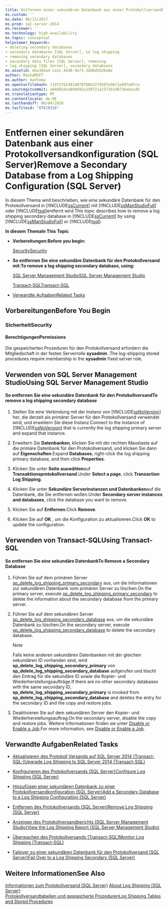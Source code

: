 ```yaml
---
title: Entfernen einer sekundären Datenbank aus einer Protokollversandkonfiguration (SQL Server) | Microsoft-Dokumentation
ms.custom: ''
ms.date: 06/13/2017
ms.prod: sql-server-2014
ms.reviewer: ''
ms.technology: high-availability
ms.topic: conceptual
helpviewer_keywords:
- deleting secondary databases
- secondary databases [SQL Server], in log shipping
- removing secondary databases
- secondary data files [SQL Server], removing
- log shipping [SQL Server], secondary databases
ms.assetid: ebe368a4-ca1c-45d0-9a71-3ddbd5b26a8e
author: MashaMSFT
ms.author: mathoma
ms.openlocfilehash: 119f2762d41d0787b6b3279507e9671e89fddfca
ms.sourcegitcommit: ad4d92dce894592a259721a1571b1d8736abacdb
ms.translationtype: MT
ms.contentlocale: de-DE
ms.lasthandoff: 08/04/2020
ms.locfileid: "87619316"
---
```

# <a name="remove-a-secondary-database-from-a-log-shipping-configuration-sql-server"></a><span data-ttu-id="90afb-102">Entfernen einer sekundären Datenbank aus einer Protokollversandkonfiguration (SQL Server)</span><span class="sxs-lookup"><span data-stu-id="90afb-102">Remove a Secondary Database from a Log Shipping Configuration (SQL Server)</span></span>
  <span data-ttu-id="90afb-103">In diesem Thema wird beschrieben, wie eine sekundäre Datenbank für den Protokollversand in [!INCLUDE[ssCurrent](../../includes/sscurrent-md.md)] mit [!INCLUDE[ssManStudioFull](../../includes/ssmanstudiofull-md.md)] oder [!INCLUDE[tsql](../../includes/tsql-md.md)]entfernt wird.</span><span class="sxs-lookup"><span data-stu-id="90afb-103">This topic describes how to remove a log shipping secondary database in [!INCLUDE[ssCurrent](../../includes/sscurrent-md.md)] by using [!INCLUDE[ssManStudioFull](../../includes/ssmanstudiofull-md.md)] or [!INCLUDE[tsql](../../includes/tsql-md.md)].</span></span>  
  
 <span data-ttu-id="90afb-104">**In diesem Thema**</span><span class="sxs-lookup"><span data-stu-id="90afb-104">**In This Topic**</span></span>  
  
-   <span data-ttu-id="90afb-105">**Vorbereitungen:**</span><span class="sxs-lookup"><span data-stu-id="90afb-105">**Before you begin:**</span></span>  
  
     [<span data-ttu-id="90afb-106">Security</span><span class="sxs-lookup"><span data-stu-id="90afb-106">Security</span></span>](#Security)  
  
-   <span data-ttu-id="90afb-107">**So entfernen Sie eine sekundäre Datenbank für den Protokollversand mit:**</span><span class="sxs-lookup"><span data-stu-id="90afb-107">**To remove a log shipping secondary database, using:**</span></span>  
  
     [<span data-ttu-id="90afb-108">SQL Server Management Studio</span><span class="sxs-lookup"><span data-stu-id="90afb-108">SQL Server Management Studio</span></span>](#SSMSProcedure)  
  
     [<span data-ttu-id="90afb-109">Transact-SQL</span><span class="sxs-lookup"><span data-stu-id="90afb-109">Transact-SQL</span></span>](#TsqlProcedure)  
  
-   [<span data-ttu-id="90afb-110">Verwandte Aufgaben</span><span class="sxs-lookup"><span data-stu-id="90afb-110">Related Tasks</span></span>](#RelatedTasks)  
  
##  <a name="before-you-begin"></a><a name="BeforeYouBegin"></a> <span data-ttu-id="90afb-111">Vorbereitungen</span><span class="sxs-lookup"><span data-stu-id="90afb-111">Before You Begin</span></span>  
  
###  <a name="security"></a><a name="Security"></a> <span data-ttu-id="90afb-112">Sicherheit</span><span class="sxs-lookup"><span data-stu-id="90afb-112">Security</span></span>  
  
####  <a name="permissions"></a><a name="Permissions"></a> <span data-ttu-id="90afb-113">Berechtigungen</span><span class="sxs-lookup"><span data-stu-id="90afb-113">Permissions</span></span>  
 <span data-ttu-id="90afb-114">Die gespeicherten Prozeduren für den Protokollversand erfordern die Mitgliedschaft in der festen Serverrolle **sysadmin** .</span><span class="sxs-lookup"><span data-stu-id="90afb-114">The log-shipping stored procedures require membership in the **sysadmin** fixed server role.</span></span>  
  
##  <a name="using-sql-server-management-studio"></a><a name="SSMSProcedure"></a> <span data-ttu-id="90afb-115">Verwenden von SQL Server Management Studio</span><span class="sxs-lookup"><span data-stu-id="90afb-115">Using SQL Server Management Studio</span></span>  
  
#### <a name="to-remove-a-log-shipping-secondary-database"></a><span data-ttu-id="90afb-116">So entfernen Sie eine sekundäre Datenbank für den Protokollversand</span><span class="sxs-lookup"><span data-stu-id="90afb-116">To remove a log shipping secondary database</span></span>  
  
1.  <span data-ttu-id="90afb-117">Stellen Sie eine Verbindung mit der Instanz von [!INCLUDE[ssNoVersion](../../includes/ssnoversion-md.md)] her, die derzeit als primärer Server für den Protokollversand verwendet wird, und erweitern Sie diese Instanz.</span><span class="sxs-lookup"><span data-stu-id="90afb-117">Connect to the instance of [!INCLUDE[ssNoVersion](../../includes/ssnoversion-md.md)] that is currently the log shipping primary server and expand that instance.</span></span>  
  
2.  <span data-ttu-id="90afb-118">Erweitern Sie **Datenbanken**, klicken Sie mit der rechten Maustaste auf die primäre Datenbank für den Protokollversand, und klicken Sie dann auf **Eigenschaften**.</span><span class="sxs-lookup"><span data-stu-id="90afb-118">Expand **Databases**, right-click the log shipping primary database, and then click **Properties**.</span></span>  
  
3.  <span data-ttu-id="90afb-119">Klicken Sie unter **Seite auswählen**auf **Transaktionsprotokollversand**.</span><span class="sxs-lookup"><span data-stu-id="90afb-119">Under **Select a page**, click **Transaction Log Shipping**.</span></span>  
  
4.  <span data-ttu-id="90afb-120">Klicken Sie unter **Sekundäre Serverinstanzen und Datenbanken**auf die Datenbank, die Sie entfernen wollen.</span><span class="sxs-lookup"><span data-stu-id="90afb-120">Under **Secondary server instances and databases**, click the database you want to remove.</span></span>  
  
5.  <span data-ttu-id="90afb-121">Klicken Sie auf **Entfernen**.</span><span class="sxs-lookup"><span data-stu-id="90afb-121">Click **Remove**.</span></span>  
  
6.  <span data-ttu-id="90afb-122">Klicken Sie auf **OK** , um die Konfiguration zu aktualisieren.</span><span class="sxs-lookup"><span data-stu-id="90afb-122">Click **OK** to update the configuration.</span></span>  
  
##  <a name="using-transact-sql"></a><a name="TsqlProcedure"></a> <span data-ttu-id="90afb-123">Verwenden von Transact-SQL</span><span class="sxs-lookup"><span data-stu-id="90afb-123">Using Transact-SQL</span></span>  
  
#### <a name="to-remove-a-secondary-database"></a><span data-ttu-id="90afb-124">So entfernen Sie eine sekundäre Datenbank</span><span class="sxs-lookup"><span data-stu-id="90afb-124">To Remove a Secondary Database</span></span>  
  
1.  <span data-ttu-id="90afb-125">Führen Sie auf dem primären Server [sp_delete_log_shipping_primary_secondary](/sql/relational-databases/system-stored-procedures/sp-delete-log-shipping-primary-secondary-transact-sql) aus, um die Informationen zur sekundären Datenbank vom primären Server zu löschen.</span><span class="sxs-lookup"><span data-stu-id="90afb-125">On the primary server, execute [sp_delete_log_shipping_primary_secondary](/sql/relational-databases/system-stored-procedures/sp-delete-log-shipping-primary-secondary-transact-sql) to delete the information about the secondary database from the primary server.</span></span>  
  
2.  <span data-ttu-id="90afb-126">Führen Sie auf dem sekundären Server [sp_delete_log_shipping_secondary_database](/sql/relational-databases/system-stored-procedures/sp-delete-log-shipping-secondary-database-transact-sql) aus, um die sekundäre Datenbank zu löschen.</span><span class="sxs-lookup"><span data-stu-id="90afb-126">On the secondary server, execute [sp_delete_log_shipping_secondary_database](/sql/relational-databases/system-stored-procedures/sp-delete-log-shipping-secondary-database-transact-sql) to delete the secondary database.</span></span>  
  
    > [!NOTE]  
    >  <span data-ttu-id="90afb-127">Falls keine anderen sekundären Datenbanken mit der gleichen sekundären ID vorhanden sind, wird **sp_delete_log_shipping_secondary_primary** von **sp_delete_log_shipping_secondary_database** aufgerufen und löscht den Eintrag für die sekundäre ID sowie die Kopier- und Wiederherstellungsaufträge.</span><span class="sxs-lookup"><span data-stu-id="90afb-127">If there are no other secondary databases with the same secondary ID, **sp_delete_log_shipping_secondary_primary** is invoked from **sp_delete_log_shipping_secondary_database** and deletes the entry for the secondary ID and the copy and restore jobs.</span></span>  
  
3.  <span data-ttu-id="90afb-128">Deaktivieren Sie auf dem sekundären Server den Kopier- und Wiederherstellungsauftrag.</span><span class="sxs-lookup"><span data-stu-id="90afb-128">On the secondary server, disable the copy and restore jobs.</span></span> <span data-ttu-id="90afb-129">Weitere Informationen finden sie unter [Disable or Enable a Job](../../ssms/agent/disable-or-enable-a-job.md).</span><span class="sxs-lookup"><span data-stu-id="90afb-129">For more information, see [Disable or Enable a Job](../../ssms/agent/disable-or-enable-a-job.md).</span></span>  
  
##  <a name="related-tasks"></a><a name="RelatedTasks"></a> <span data-ttu-id="90afb-130">Verwandte Aufgaben</span><span class="sxs-lookup"><span data-stu-id="90afb-130">Related Tasks</span></span>  
  
-   [<span data-ttu-id="90afb-131">Aktualisieren des Protokoll Versands auf SQL Server 2014 &#40;Transact-SQL-&#41;</span><span class="sxs-lookup"><span data-stu-id="90afb-131">Upgrade Log Shipping to SQL Server 2014 &#40;Transact-SQL&#41;</span></span>](upgrading-log-shipping-to-sql-server-2016-transact-sql.md)  
  
-   [<span data-ttu-id="90afb-132">Konfigurieren des Protokollversands &#40;SQL Server&#41;</span><span class="sxs-lookup"><span data-stu-id="90afb-132">Configure Log Shipping &#40;SQL Server&#41;</span></span>](configure-log-shipping-sql-server.md)  
  
-   [<span data-ttu-id="90afb-133">Hinzufügen einer sekundären Datenbank zu einer Protokollversandkonfiguration &#40;SQL Server&#41;</span><span class="sxs-lookup"><span data-stu-id="90afb-133">Add a Secondary Database to a Log Shipping Configuration &#40;SQL Server&#41;</span></span>](add-a-secondary-database-to-a-log-shipping-configuration-sql-server.md)  
  
-   [<span data-ttu-id="90afb-134">Entfernen des Protokollversands &#40;SQL Server&#41;</span><span class="sxs-lookup"><span data-stu-id="90afb-134">Remove Log Shipping &#40;SQL Server&#41;</span></span>](remove-log-shipping-sql-server.md)  
  
-   [<span data-ttu-id="90afb-135">Anzeigen des Protokollversandberichts &#40;SQL Server Management Studio&#41;</span><span class="sxs-lookup"><span data-stu-id="90afb-135">View the Log Shipping Report &#40;SQL Server Management Studio&#41;</span></span>](view-the-log-shipping-report-sql-server-management-studio.md)  
  
-   [<span data-ttu-id="90afb-136">Überwachen des Protokollversands &#40;Transact-SQL&#41;</span><span class="sxs-lookup"><span data-stu-id="90afb-136">Monitor Log Shipping &#40;Transact-SQL&#41;</span></span>](monitor-log-shipping-transact-sql.md)  
  
-   [<span data-ttu-id="90afb-137">Failover zu einer sekundären Datenbank für den Protokollversand &#40;SQL Server&#41;</span><span class="sxs-lookup"><span data-stu-id="90afb-137">Fail Over to a Log Shipping Secondary &#40;SQL Server&#41;</span></span>](fail-over-to-a-log-shipping-secondary-sql-server.md)  
  
## <a name="see-also"></a><span data-ttu-id="90afb-138">Weitere Informationen</span><span class="sxs-lookup"><span data-stu-id="90afb-138">See Also</span></span>  
 <span data-ttu-id="90afb-139">[Informationen zum Protokollversand &#40;SQL Server&#41;](about-log-shipping-sql-server.md) </span><span class="sxs-lookup"><span data-stu-id="90afb-139">[About Log Shipping &#40;SQL Server&#41;](about-log-shipping-sql-server.md) </span></span>  
 [<span data-ttu-id="90afb-140">Protokollversandtabellen und gespeicherte Prozeduren</span><span class="sxs-lookup"><span data-stu-id="90afb-140">Log Shipping Tables and Stored Procedures</span></span>](log-shipping-tables-and-stored-procedures.md)  
  
  
